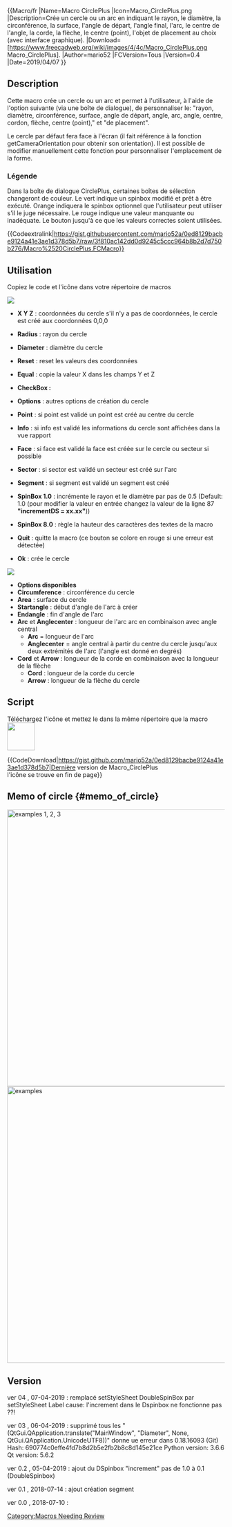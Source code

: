  {{Macro/fr
|Name=Macro CirclePlus
|Icon=Macro_CirclePlus.png
|Description=Crée un cercle ou un arc en indiquant le rayon, le diamètre, la circonférence, la surface, l'angle de départ, l'angle final, l'arc, le centre de l'angle, la corde, la flèche, le centre (point), l'objet de placement au choix (avec interface graphique).
|Download=[https://www.freecadweb.org/wiki/images/4/4c/Macro_CirclePlus.png Macro_CirclePlus].
|Author=mario52
|FCVersion=Tous
|Version=0.4
|Date=2019/04/07
}}

## Description

Cette macro crée un cercle ou un arc et permet à l\'utilisateur, à l\'aide de l\'option suivante (via une boîte de dialogue), de personnaliser le: \"rayon, diamètre, circonférence, surface, angle de départ, angle, arc, angle, centre, cordon, flèche, centre (point),\" et \"de placement\".

Le cercle par défaut fera face à l\'écran (il fait référence à la fonction getCameraOrientation pour obtenir son orientation). Il est possible de modifier manuellement cette fonction pour personnaliser l\'emplacement de la forme.

### Légende

Dans la boîte de dialogue CirclePlus, certaines boîtes de sélection changeront de couleur. Le vert indique un spinbox modifié et prêt à être exécuté. Orange indiquera le spinbox optionnel que l\'utilisateur peut utiliser s\'il le juge nécessaire. Le rouge indique une valeur manquante ou inadéquate. Le bouton jusqu\'à ce que les valeurs correctes soient utilisées.


{{Codeextralink|https://gist.githubusercontent.com/mario52a/0ed8129bacbe9124a41e3ae1d378d5b7/raw/3f810ac142dd0d9245c5ccc964b8b2d7d750b276/Macro%2520CirclePlus.FCMacro}}

## Utilisation

Copiez le code et l\'icône dans votre répertoire de macros

![](images/Macro_CirclePlus_00.png )

-   **X Y Z** : coordonnées du cercle s\'il n\'y a pas de coordonnées, le cercle est créé aux coordonnées 0,0,0
-   **Radius** : rayon du cercle
-   **Diameter** : diamètre du cercle

-   ****Reset**** : reset les valeurs des coordonnées
-   ****Equal**** : copie la valeur X dans les champs Y et Z
-   **CheckBox :**
-   **Options** : autres options de création du cercle
-   **Point** : si point est validé un point est créé au centre du cercle
-   **Info** : si info est validé les informations du cercle sont affichées dans la vue rapport
-   **Face** : si face est validé la face est créée sur le cercle ou secteur si possible
-   **Sector** : si sector est validé un secteur est créé sur l\'arc
-   **Segment** : si segment est validé un segment est créé
-   **SpinBox 1.0** : incrémente le rayon et le diamètre par pas de 0.5 (Default: 1.0 (pour modifier la valeur en entrée changez la valeur de la ligne 87 **\"incrementDS = xx.xx\"**))
-   **SpinBox 8.0** : règle la hauteur des caractères des textes de la macro

-   ****Quit**** : quitte la macro (ce bouton se colore en rouge si une erreur est détectée)
-   ****Ok**** : crée le cercle




![](images/Macro_CirclePlus_01.png )

-   **Options disponibles**
-   **Circumference** : circonférence du cercle
-   **Area** : surface du cercle
-   **Startangle** : début d\'angle de l\'arc à créer
-   **Endangle** : fin d\'angle de l\'arc
-   **Arc** et **Anglecenter** : longueur de l\'arc arc en combinaison avec angle central
    -   **Arc** = longueur de l\'arc
    -   **Anglecenter** = angle central à partir du centre du cercle jusqu\'aux deux extrémités de l\'arc (l\'angle est donné en degrés)
-   **Cord** et **Arrow** : longueur de la corde en combinaison avec la longueur de la flèche
    -   **Cord** : longueur de la corde du cercle
    -   **Arrow** : longueur de la flèche du cercle




## Script

Téléchargez l\'icône et mettez le dans la même répertoire que la macro <img alt="" src=images/Macro_CirclePlus.png  style="width:64px;">


{{CodeDownload|https://gist.github.com/mario52a/0ed8129bacbe9124a41e3ae1d378d5b7|Dernière version de Macro_CirclePlus <br /> l'icône se trouve en fin de page}}

## Memo of circle {#memo_of_circle}

<img alt="examples 1, 2, 3" src=images/Macro_Circle_01.png  style="width:640px;">  <img alt="examples" src=images/Macro_Circle_02.png  style="width:640px;"> 

## Version

ver 04 , 07-04-2019 : remplacé setStyleSheet DoubleSpinBox par setStyleSheet Label cause: l\'increment dans le Dspinbox ne fonctionne pas ??!

ver 03 , 06-04-2019 : supprimé tous les \"(QtGui.QApplication.translate(\"MainWindow\", \"Diameter\", None, QtGui.QApplication.UnicodeUTF8))\" donne ue erreur dans 0.18.16093 (Git) Hash: 690774c0effe4fd7b8d2b5e2fb2b8c8d145e21ce Python version: 3.6.6 Qt version: 5.6.2

ver 0.2 , 05-04-2019 : ajout du DSpinbox \"increment\" pas de 1.0 à 0.1 (DoubleSpinbox)

ver 0.1 , 2018-07-14 : ajout création segment

ver 0.0 , 2018-07-10 :

[Category:Macros Needing Review](Category:Macros_Needing_Review.md)
